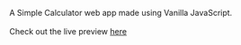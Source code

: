 A Simple Calculator web app made using Vanilla JavaScript.<br><br>
Check out the live preview [here](https://pratikawaik.github.io/calculator)